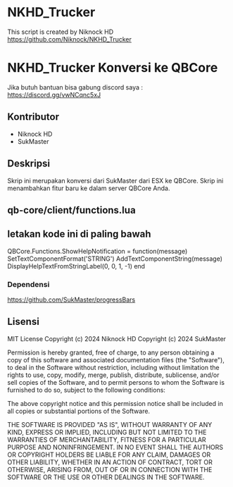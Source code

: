 # NKHD_Trucker
This script is created by Niknock HD
https://github.com/Niknock/NKHD_Trucker

# NKHD_Trucker Konversi ke QBCore
Jika butuh bantuan bisa gabung discord saya : https://discord.gg/vwNCqnc5xJ

## Kontributor
- Niknock HD
- SukMaster

## Deskripsi
Skrip ini merupakan konversi dari SukMaster dari ESX ke QBCore. Skrip ini menambahkan fitur baru ke dalam server QBCore Anda.

## qb-core/client/functions.lua
## letakan kode ini di paling bawah
QBCore.Functions.ShowHelpNotification = function(message)
    SetTextComponentFormat('STRING')
    AddTextComponentString(message)
    DisplayHelpTextFromStringLabel(0, 0, 1, -1)
end

### Dependensi
https://github.com/SukMaster/progressBars

## Lisensi
MIT License
Copyright (c) 2024 Niknock HD
Copyright (c) 2024 SukMaster

Permission is hereby granted, free of charge, to any person obtaining a copy
of this software and associated documentation files (the "Software"), to deal
in the Software without restriction, including without limitation the rights
to use, copy, modify, merge, publish, distribute, sublicense, and/or sell
copies of the Software, and to permit persons to whom the Software is
furnished to do so, subject to the following conditions:

The above copyright notice and this permission notice shall be included in all
copies or substantial portions of the Software.

THE SOFTWARE IS PROVIDED "AS IS", WITHOUT WARRANTY OF ANY KIND, EXPRESS OR
IMPLIED, INCLUDING BUT NOT LIMITED TO THE WARRANTIES OF MERCHANTABILITY,
FITNESS FOR A PARTICULAR PURPOSE AND NONINFRINGEMENT. IN NO EVENT SHALL THE
AUTHORS OR COPYRIGHT HOLDERS BE LIABLE FOR ANY CLAIM, DAMAGES OR OTHER
LIABILITY, WHETHER IN AN ACTION OF CONTRACT, TORT OR OTHERWISE, ARISING FROM,
OUT OF OR IN CONNECTION WITH THE SOFTWARE OR THE USE OR OTHER DEALINGS IN THE
SOFTWARE.
